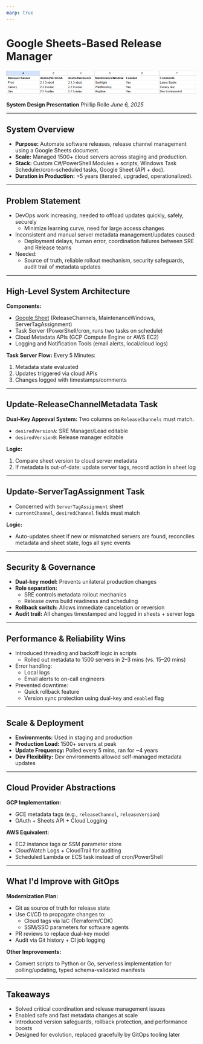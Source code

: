 ```yaml
---
marp: true
---
```


# Google Sheets-Based Release Manager
![image](images/release_sheet.png)

**System Design Presentation**
Phillip Rolle
*June 6, 2025*


---

## System Overview

- **Purpose:** Automate software releases, release channel management using a Google Sheets document.
- **Scale:** Managed 1500+ cloud servers across staging and production.
- **Stack:** Custom C#/PowerShell Modules + scripts, Windows Task Scheduler/cron-scheduled tasks, Google Sheet (API + doc).
- **Duration in Production:** >5 years (iterated, upgraded, operationalized).

---

## Problem Statement

- DevOps work increasing, needed to offload updates quickly, safely, securely
  - Minimize learning curve, need for large access changes
- Inconsistent and manual server metadata management/updates caused:
  - Deployment delays, human error, coordination failures between SRE and Release teams
- Needed:
  - Source of truth, reliable rollout mechanism, security safeguards, audit trail of metadata updates

---

## High-Level System Architecture

**Components:**
- [Google Sheet](https://docs.google.com/spreadsheets/d/1EbljChZRlw6sobgAGGOX2SMOqvOGgYL6eZtTIIjfGVM/edit?usp=sharing) (ReleaseChannels, MaintenanceWindows, ServerTagAssignment)
- Task Server (PowerShell/cron, runs two tasks on schedule)
- Cloud Metadata APIs (GCP Compute Engine or AWS EC2)
- Logging and Notification Tools (email alerts, local/cloud logs)

**Task Server Flow:** Every 5 Minutes:
1. Metadata state evaluated
2. Updates triggered via cloud APIs
3. Changes logged with timestamps/comments

---

## Update-ReleaseChannelMetadata Task

**Dual-Key Approval System:** Two columns on `ReleaseChannels` must match.
- `desiredVersionA`: SRE Manager/Lead editable
- `desiredVersionB`: Release manager editable

**Logic:**
1. Compare sheet version to cloud server metadata
2. If metadata is out-of-date: update server tags, record action in sheet log

---

## Update-ServerTagAssignment Task

- Concerned with `ServerTagAssignment` sheet
- `currentChannel`, `desiredChannel` fields must match

**Logic:**
- Auto-updates sheet if new or mismatched servers are found, reconciles metadata and sheet state, logs all sync events

---

## Security & Governance

- **Dual-key model:** Prevents unilateral production changes
- **Role separation:**
  - SRE controls metadata rollout mechanics
  - Release owns build readiness and scheduling
- **Rollback switch:** Allows immediate cancelation or reversion
- **Audit trail:** All changes timestamped and logged in sheets + server logs

---

## Performance & Reliability Wins

- Introduced threading and backoff logic in scripts
  - Rolled out metadata to 1500 servers in 2–3 mins (vs. 15–20 mins)
- Error handling:
  - Local logs
  - Email alerts to on-call engineers
- Prevented downtime:
  - Quick rollback feature
  - Version sync protection using dual-key and `enabled` flag

---

## Scale & Deployment

- **Environments:** Used in staging and production
- **Production Load:** 1500+ servers at peak
- **Update Frequency:** Polled every 5 mins, ran for ~4 years
- **Dev Flexibility:** Dev environments allowed self-managed metadata updates

---

## Cloud Provider Abstractions

**GCP Implementation:**
- GCE metadata tags (e.g., `releaseChannel`, `releaseVersion`)
- OAuth + Sheets API + Cloud Logging

**AWS Equivalent:**
- EC2 instance tags or SSM parameter store
- CloudWatch Logs + CloudTrail for auditing
- Scheduled Lambda or ECS task instead of cron/PowerShell

---

## What I'd Improve with GitOps

**Modernization Plan:**
- Git as source of truth for release state
- Use CI/CD to propagate changes to:
  - Cloud tags via IaC (Terraform/CDK)
  - SSM/SSO parameters for software agents
- PR reviews to replace dual-key model
- Audit via Git history + CI job logging

**Other Improvements:**
- Convert scripts to Python or Go, serverless implementation for polling/updating, typed schema-validated manifests

---

## Takeaways

- Solved critical coordination and release management issues
- Enabled safe and fast metadata changes at scale
- Introduced version safeguards, rollback protection, and performance boosts
- Designed for evolution, replaced gracefully by GitOps tooling later